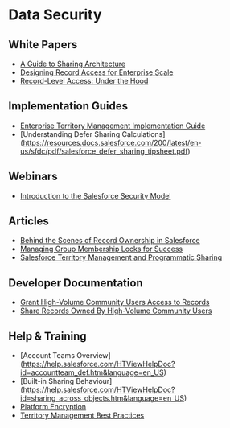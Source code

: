 # Data Security

## White Papers

* [A Guide to Sharing Architecture](http://resources.docs.salesforce.com/200/6/en-us/sfdc/pdf/sharing_architecture.pdf)
* [Designing Record Access for Enterprise Scale](https://resources.docs.salesforce.com/200/latest/en-us/sfdc/pdf/draes.pdf)
* [Record-Level Access: Under the Hood](https://resources.docs.salesforce.com/200/latest/en-us/sfdc/pdf/salesforce_record_access_under_the_hood.pdf)

## Implementation Guides

* [Enterprise Territory Management Implementation Guide](http://resources.docs.salesforce.com/200/12/en-us/sfdc/pdf/salesforce_implementing_territory_mgmt2_guide.pdf) 
* [Understanding Defer Sharing Calculations] (https://resources.docs.salesforce.com/200/latest/en-us/sfdc/pdf/salesforce_defer_sharing_tipsheet.pdf)

## Webinars

* [Introduction to the Salesforce Security Model](https://www.youtube.com/watch?v=c1ccSXlVjXk)

## Articles

* [Behind the Scenes of Record Ownership in Salesforce](https://developer.salesforce.com/blogs/engineering/2013/10/behind-the-scenes-of-record-ownership-in-salesforce.html)
* [Managing Group Membership Locks for Success](https://developer.salesforce.com/blogs/engineering/2012/09/%E2%80%9Cgroup-membership-operation-already-in-progress%E2%80%9D-%E2%80%93-managing-group-membership-locks-for-success.html)
* [Salesforce Territory Management and Programmatic Sharing](https://developer.salesforce.com/blogs/engineering/2013/03/salesforce-territory-management-and-programmatic-sharing.html)

## Developer Documentation

* [Grant High-Volume Community Users Access to Records](https://developer.salesforce.com/docs/atlas.en-us.salesforce_communities_implementation.meta/salesforce_communities_implementation/networks_setting_light_users.htm)
* [Share Records Owned By High-Volume Community Users](https://developer.salesforce.com/docs/atlas.en-us.salesforce_communities_implementation.meta/salesforce_communities_implementation/networks_sharing_light_users.htm)

## Help & Training

* [Account Teams Overview] (https://help.salesforce.com/HTViewHelpDoc?id=accountteam_def.htm&language=en_US)
* [Built-in Sharing Behaviour] (https://help.salesforce.com/HTViewHelpDoc?id=sharing_across_objects.htm&language=en_US)
* [Platform Encryption](https://help.salesforce.com/HTViewHelpDoc?id=security_pe_overview.htm)
* [Territory Management Best Practices](http://help.salesforce.com/HTViewSolution?id=000220119&language=en_US)
